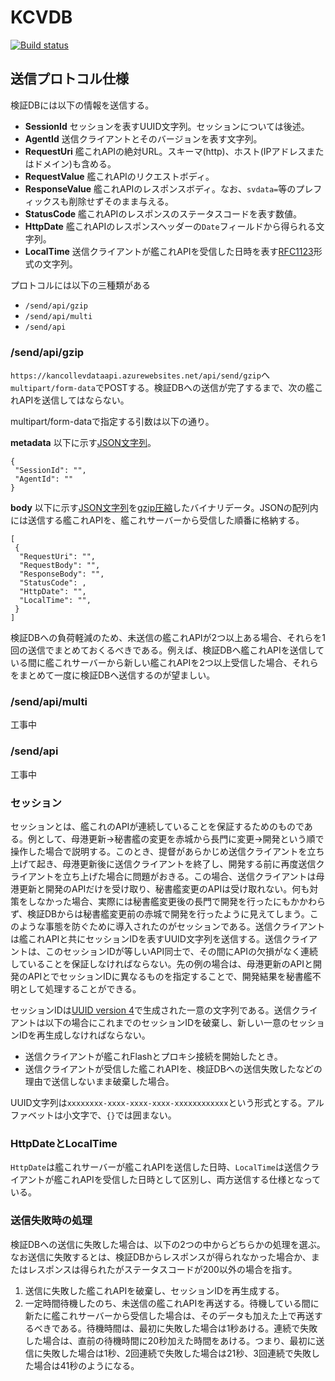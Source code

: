 # KCVDB

[![Build status](https://ci.appveyor.com/api/projects/status/hlkqwn71322y07v4?svg=true)](https://ci.appveyor.com/project/kancolleverifyteam/kcvdb-client)

## 送信プロトコル仕様
検証DBには以下の情報を送信する。
- **SessionId** セッションを表すUUID文字列。セッションについては後述。
- **AgentId** 送信クライアントとそのバージョンを表す文字列。
- **RequestUri** 艦これAPIの絶対URL。スキーマ(http)、ホスト(IPアドレスまたはドメイン)も含める。
- **RequestValue** 艦これAPIのリクエストボディ。
- **ResponseValue** 艦これAPIのレスポンスボディ。なお、`svdata=`等のプレフィックスも削除せずそのまま与える。
- **StatusCode** 艦これAPIのレスポンスのステータスコードを表す数値。
- **HttpDate** 艦これAPIのレスポンスヘッダーの`Date`フィールドから得られる文字列。
- **LocalTime** 送信クライアントが艦これAPIを受信した日時を表す[RFC1123](https://www.ietf.org/rfc/rfc1123.txt)形式の文字列。

プロトコルには以下の三種類がある
- `/send/api/gzip`
- `/send/api/multi`
- `/send/api`

### /send/api/gzip
`https://kancollevdataapi.azurewebsites.net/api/send/gzip`へ`multipart/form-data`でPOSTする。検証DBへの送信が完了するまで、次の艦これAPIを送信してはならない。

multipart/form-dataで指定する引数は以下の通り。

**metadata** 以下に示す[JSON文字列](https://www.ietf.org/rfc/rfc7159.txt)。
```
{
 "SessionId": "",
 "AgentId": ""
}
```

**body** 以下に示す[JSON文字列](https://www.ietf.org/rfc/rfc7159.txt)を[gzip圧縮](https://www.ietf.org/rfc/rfc1952.txt)したバイナリデータ。JSONの配列内には送信する艦これAPIを、艦これサーバーから受信した順番に格納する。
```
[
 {
  "RequestUri": "",
  "RequestBody": "",
  "ResponseBody": "",
  "StatusCode": ,
  "HttpDate": "",
  "LocalTime": "",
 }
]
```

検証DBへの負荷軽減のため、未送信の艦これAPIが2つ以上ある場合、それらを1回の送信でまとめておくるべきである。例えば、検証DBへ艦これAPIを送信している間に艦これサーバーから新しい艦これAPIを2つ以上受信した場合、それらをまとめて一度に検証DBへ送信するのが望ましい。

### /send/api/multi
工事中

### /send/api
工事中

### セッション
セッションとは、艦これのAPIが連続していることを保証するためのものである。例として、母港更新→秘書艦の変更を赤城から長門に変更→開発という順で操作した場合で説明する。このとき、提督があらかじめ送信クライアントを立ち上げて起き、母港更新後に送信クライアントを終了し、開発する前に再度送信クライアントを立ち上げた場合に問題がおきる。この場合、送信クライアントは母港更新と開発のAPIだけを受け取り、秘書艦変更のAPIは受け取れない。何も対策をしなかった場合、実際には秘書艦変更後の長門で開発を行ったにもかかわらず、検証DBからは秘書艦変更前の赤城で開発を行ったように見えてしまう。このような事態を防ぐために導入されたのがセッションである。送信クライアントは艦これAPIと共にセッションIDを表すUUID文字列を送信する。送信クライアントは、このセッションIDが等しいAPI同士で、その間にAPIの欠損がなく連続していることを保証しなければならない。先の例の場合は、母港更新のAPIと開発のAPIとでセッションIDに異なるものを指定することで、開発結果を秘書艦不明として処理することができる。

セッションIDは[UUID version 4](https://www.ietf.org/rfc/rfc4122.txt)で生成された一意の文字列である。送信クライアントは以下の場合にこれまでのセッションIDを破棄し、新しい一意のセッションIDを再生成しなければならない。
- 送信クライアントが艦これFlashとプロキシ接続を開始したとき。
- 送信クライアントが受信した艦これAPIを、検証DBへの送信失敗したなどの理由で送信しないまま破棄した場合。

UUID文字列は`xxxxxxxx-xxxx-xxxx-xxxx-xxxxxxxxxxxx`という形式とする。アルファベットは小文字で、`{}`では囲まない。

### HttpDateとLocalTime
`HttpDate`は艦これサーバーが艦これAPIを送信した日時、`LocalTime`は送信クライアントが艦これAPIを受信した日時として区別し、両方送信する仕様となっている。

### 送信失敗時の処理
検証DBへの送信に失敗した場合は、以下の2つの中からどちらかの処理を選ぶ。なお送信に失敗するとは、検証DBからレスポンスが得られなかった場合か、またはレスポンスは得られたがステータスコードが200以外の場合を指す。

1. 送信に失敗した艦これAPIを破棄し、セッションIDを再生成する。
2. 一定時間待機したのち、未送信の艦これAPIを再送する。待機している間に新たに艦これサーバーから受信した場合は、そのデータも加えた上で再送するべきである。待機時間は、最初に失敗した場合は1秒あける。連続で失敗した場合は、直前の待機時間に20秒加えた時間をあける。つまり、最初に送信に失敗した場合は1秒、2回連続で失敗した場合は21秒、3回連続で失敗した場合は41秒のようになる。
